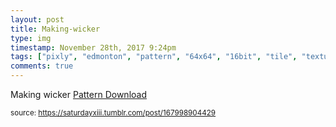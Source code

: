 ```yaml
---
layout: post
title: Making-wicker
type: img
timestamp: November 28th, 2017 9:24pm
tags: ["pixly", "edmonton", "pattern", "64x64", "16bit", "tile", "texture", "art"]
comments: true
---
```

<a href="https://www.instagram.com/p/BcEMnH2nrMF/ "></a>

Making wicker
<a href="https://photos.app.goo.gl/2JFeziVRJUFJUxP52" target="_blank">Pattern Download</a>
 
  
<small>source: https://saturdayxiii.tumblr.com/post/167998904429</small>